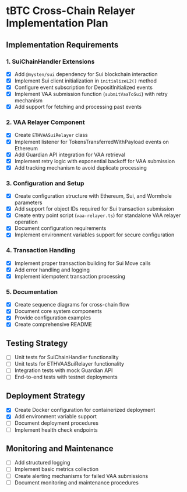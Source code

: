 # tBTC Cross-Chain Relayer Implementation Plan

## Implementation Requirements

### 1. SuiChainHandler Extensions

- [x] Add `@mysten/sui` dependency for Sui blockchain interaction
- [x] Implement Sui client initialization in `initializeL2()` method
- [x] Configure event subscription for DepositInitialized events
- [x] Implement VAA submission function (`submitVaaToSui`) with retry mechanism
- [x] Add support for fetching and processing past events

### 2. VAA Relayer Component

- [x] Create `ETHVAASuiRelayer` class
- [x] Implement listener for TokensTransferredWithPayload events on Ethereum
- [x] Add Guardian API integration for VAA retrieval
- [x] Implement retry logic with exponential backoff for VAA submission
- [x] Add tracking mechanism to avoid duplicate processing

### 3. Configuration and Setup

- [x] Create configuration structure with Ethereum, Sui, and Wormhole parameters
- [x] Add support for object IDs required for Sui transaction submission
- [x] Create entry point script (`vaa-relayer.ts`) for standalone VAA relayer operation
- [x] Document configuration requirements
- [x] Implement environment variables support for secure configuration

### 4. Transaction Handling

- [x] Implement proper transaction building for Sui Move calls
- [x] Add error handling and logging
- [x] Implement idempotent transaction processing

### 5. Documentation

- [x] Create sequence diagrams for cross-chain flow
- [x] Document core system components
- [x] Provide configuration examples
- [x] Create comprehensive README

## Testing Strategy

- [ ] Unit tests for SuiChainHandler functionality
- [ ] Unit tests for ETHVAASuiRelayer functionality
- [ ] Integration tests with mock Guardian API
- [ ] End-to-end tests with testnet deployments

## Deployment Strategy

- [x] Create Docker configuration for containerized deployment
- [x] Add environment variable support
- [ ] Document deployment procedures
- [ ] Implement health check endpoints

## Monitoring and Maintenance

- [ ] Add structured logging
- [ ] Implement basic metrics collection
- [ ] Create alerting mechanisms for failed VAA submissions
- [ ] Document monitoring and maintenance procedures
